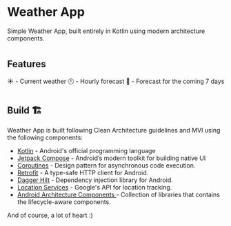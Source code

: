 

# Weather App


Simple Weather App, built entirely in Kotlin using modern architecture components.

#
## Features



☀️ - Current weather
🕛 - Hourly forecast
📅 - Forecast for the coming 7 days

#
## Build 🏗️

Weather App is built following Clean Architecture guidelines and MVI using the following components:

- [Kotlin]() - Android's official programming language
- [Jetpack Compose](https://developer.android.com/jetpack/compose) - Android’s modern toolkit for building native UI
- [Coroutines](https://developer.android.com/kotlin/coroutines) - Design pattern for asynchronous code execution.
- [Retrofit](https://square.github.io/retrofit/) - A type-safe HTTP client for Android.
- [Dagger Hilt](https://developer.android.com/training/dependency-injection/hilt) - Dependency injection library for Android.
- [Location Services](https://developer.android.com/training/location) - Google's API for location tracking.
- [Android Architecture Components ](https://developer.android.com/topic/architecture) - Collection of libraries that contains the lifecycle-aware components.

And of course, a lot of heart :)

